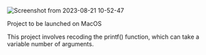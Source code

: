 ![Screenshot from 2023-08-21 10-52-47](https://github.com/GuillaumeSimonet17/42-tronc-commun/assets/84441663/7127f4bd-54b2-4d8e-b345-2438f41b0dcb)

Project to be launched on MacOS

This project involves recoding the printf() function, which can take a variable number of arguments.
